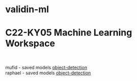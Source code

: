 # validin-ml

<h1>C22-KY05 Machine Learning Workspace</h1> <br/>

mufid - saved models [object-detection](https://drive.google.com/file/d/13sbnSUvKWXAKKhWp_uDfTfE0TJaJ7DoK/view?usp=sharing) <br/>
raphael - saved models [object-detection](https://drive.google.com/drive/folders/1-0FJ7o87zDlThiGQg2XNlzuHSONrMBOQ?usp=sharing)<br/>
